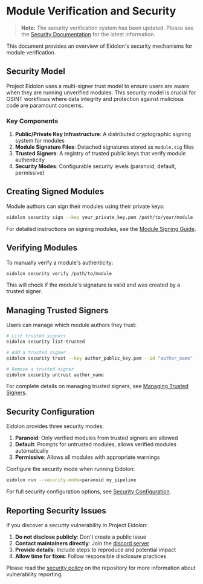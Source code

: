 # Module Verification and Security

> **Note:** The security verification system has been updated. Please see the [Security Documentation](../security/model.md) for the latest information.

This document provides an overview of Eidolon's security mechanisms for module verification.

## Security Model

Project Eidolon uses a multi-signer trust model to ensure users are aware when they are running unverified modules. This security model is crucial for OSINT workflows where data integrity and protection against malicious code are paramount concerns.

### Key Components

1. **Public/Private Key Infrastructure**: A distributed cryptographic signing system for modules
2. **Module Signature Files**: Detached signatures stored as `module.sig` files
3. **Trusted Signers**: A registry of trusted public keys that verify module authenticity
4. **Security Modes**: Configurable security levels (paranoid, default, permissive)

## Creating Signed Modules

Module authors can sign their modules using their private keys:

```bash
eidolon security sign --key your_private_key.pem /path/to/your/module
```

For detailed instructions on signing modules, see the [Module Signing Guide](/docs/security/signing-modules.md).

## Verifying Modules

To manually verify a module's authenticity:

```bash
eidolon security verify /path/to/module
```

This will check if the module's signature is valid and was created by a trusted signer.

## Managing Trusted Signers

Users can manage which module authors they trust:

```bash
# List trusted signers
eidolon security list-trusted

# Add a trusted signer
eidolon security trust --key author_public_key.pem --id "author_name" --comment "Description"

# Remove a trusted signer
eidolon security untrust author_name
```

For complete details on managing trusted signers, see [Managing Trusted Signers](/docs/security/trusted-signers.md).

## Security Configuration

Eidolon provides three security modes:

1. **Paranoid**: Only verified modules from trusted signers are allowed
2. **Default**: Prompts for untrusted modules, allows verified modules automatically
3. **Permissive**: Allows all modules with appropriate warnings

Configure the security mode when running Eidolon:

```bash
eidolon run --security-mode=paranoid my_pipeline
```

For full security configuration options, see [Security Configuration](/docs/security/configuration.md).

## Reporting Security Issues

If you discover a security vulnerability in Project Eidolon:

1. **Do not disclose publicly**: Don't create a public issue
2. **Contact maintainers directly**: Join the [discord server](https://discord.gg/wDcxk4pCs5)
3. **Provide details**: Include steps to reproduce and potential impact
4. **Allow time for fixes**: Follow responsible disclosure practices

Please read the [security policy](https://github.com/lachlanharrisdev/PROJECT-EIDOLON/security/policy) on the repository for more information about vulnerability reporting.